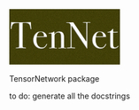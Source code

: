 <img src="https://github.com/alessandro-santini/TenNet/blob/main/cover.jpg?raw=true" width=200px>

TensorNetwork package

to do: generate all the docstrings
